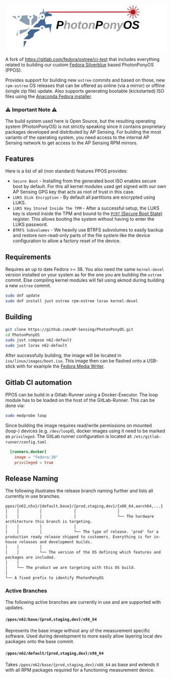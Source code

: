 ![PhotonPonyOS](branding/ppos.svg)

A fork of https://gitlab.com/fedora/ostree/ci-test that includes everything related to building our custom [Fedora Silverblue](https://fedoraproject.org/silverblue/) based PhotonPonyOS (PPOS).

Provides support for building new `ostree` commits and based on those, new `rpm-ostree` OS releases that can be offered as online (via a mirror) or offline (single zip file) update.
Also supports generating bootable (kickstarted) ISO files using the [Anaconda Fedora installer](https://fedoraproject.org/wiki/Anaconda).

### ⚠️ Important Note ⚠️

The build system used here is Open Source, but the resulting operating system (PhotonPonyOS) is not strictly speaking since it contains proprietary packages developed and distributed by AP Sensing.
For building the most variants of the operating system, you need access to the internal AP Sensing network to get access to the AP Sensing RPM mirrors.

## Features

Here is a list of all (non standard) features PPOS provides:
* `Secure Boot` - Installing from the generated boot ISO enables secure boot by default. For this all kernel modules used get signed with our own AP Sensing GPG key that acts as root of trust in this case.
* `LUKS Disk Encryption` - By default all partitions are encrypted using LUKS.
* `LUKS Key Stored Inside The TPM` - After a successful setup, the LUKS key is stored inside the TPM and bound to the [`PCR7` (Secure Boot State)](https://wiki.archlinux.org/title/Trusted_Platform_Module) register. This allows booting the system without having to enter the LUKS password.
* `BTRFS Subvolumes` - We heavily use BTRFS subvolumes to easily backup and restore non-read-only parts of the file system like the device configuration to allow a factory reset of the device.

## Requirements

Requires an up to date Fedora >= 38.
You also need the same `kernel-devel` version installed on your system as for the one you are building the `ostree` commit.
Else compiling kernel modules will fail using akmod during building a new `ostree` commit.

```bash
sudo dnf update
sudo dnf install just ostree rpm-ostree lorax kernel-devel
```

## Building

```bash
git clone https://github.com/AP-Sensing/PhotonPonyOS.git
cd PhotonPonyOS
sudo just compose n62-default
sudo just lorax n62-default
```
 
After successfully building, the image will be located in `iso/linux/images/boot.iso`.
This image then can be flashed onto a USB-stick with for example the [Fedora Media Writer](https://flathub.org/apps/org.fedoraproject.MediaWriter).


## Gitlab CI automation

PPOS can be build in a Gitlab-Runner using a Docker-Executor.
The loop module has to be loaded on the host of the GitLab-Runner. This can be done via:
```bash
sudo modprobe loop
```

Since building the image requires read/write permissions on mounted (loop-) devices (e.g. `/dev/loop0`), docker images using it need to be marked as `privileged`.
The GitLab runner configuration is located at: `/etc/gitlab-runner/config.toml`
```toml
  [runners.docker]
    image = "fedora:38"
    privileged = true
```

## Release Naming

The following illustrates the release branch naming further and lists all currently in use branches.

```
ppos/{n62,n5x}/{default,base}/{prod,staging,dev}/{x86_64,aarch64,...}
│    │         │              │                  │
│    │         │              │                  └── The hardware architecture this branch is targeting.
│    │         │              │
│    │         │              └── The type of release. 'prod' for a production ready release shipped to customers. Everything is for in-house releases and development builds.
│    │         │
│    │         └── The version of the OS defining which features and packages are included.
│    │
│    └── The product we are targeting with this OS build.
│
└── A fixed prefix to identify PhotonPonyOS
```

### Active Branches

The following active branches are currently in use and are supported with updates.

#### `/ppos/n62/base/{prod,staging,dev}/x86_64`

Represents the base image without any of the measurement specific software.
Used during development to more easily allow layering local dev packages onto the base commit.  

#### `/ppos/n62/default/{prod,staging,dev}/x86_64`

Takes `/ppos/n62/base/{prod,staging,dev}/x86_64` as base and extends it with all RPM packages required for a functioning measurement device.
